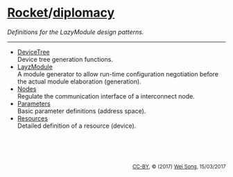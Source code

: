
[Rocket](Readme.md)/[diplomacy](https://github.com/freechipsproject/rocket-chip/tree/master/src/main/scala/diplomacy)
========================
*Definitions for the LazyModule design patterns.*

**********************

+ [DeviceTree](diplomacy/DeviceTree.md)<br>
  Device tree generation functions.
+ [LayzModule](diplomacy/LazyModule.md)<br>
  A module generator to allow run-time configuration negotiation before the actual module elaboration (generation).
+ [Nodes](diplomacy/Nodes.md)<br>
  Regulate the communication interface of a interconnect node.
+ [Parameters](diplomacy/Parameters.md)<br>
  Basic parameter definitions (address space).
+ [Resources](diplomacy/Resources.md)<br>
  Detailed definition of a resource (device).

<br><br><br><p align="right"><sub>[CC-BY](https://creativecommons.org/licenses/by/3.0/), &copy; (2017) [Wei Song](mailto:wsong83@gmail.com), 15/03/2017</sub></p>

